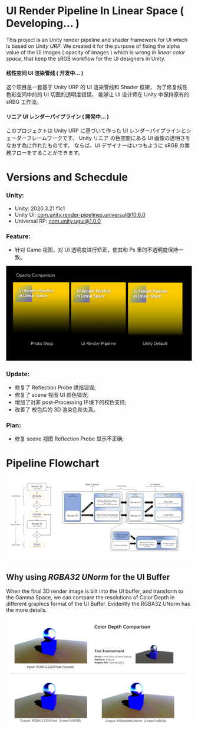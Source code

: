 # UI Render Pipeline In Linear Space ( Developing... )
This project is an Unity render pipeline and shader framework for UI which is based on *Unity URP*.
We created it for the purpose of fixing the alpha value of the UI images ( opacity of images )  which is wrong in *linear color space*, 
that keep the sRGB workflow for the UI designers in Unity.

#### 线性空间 UI 渲染管线 ( 开发中... )

这个项目是一套基于 Unity URP 的 UI 渲染管线和 Shader 框架，
为了修复线性色彩空间中的的 UI 切图的透明度错误，
能够让 UI 设计师在 Unity 中保持原有的 sRBG 工作流。

#### リニア UI レンダーパイプライン ( 開発中... )

このプロジェクトは Unity URP に基づいて作った UI レンダーパイプラインとシェーダーフレームワークです、
Unity リニア の色空間にある UI 画像の透明さをなおす為に作れたものです。
ならば、UI デザイナーはいつもように sRGB の業務フローをすることができます。

# Versions and Schecdule

### Unity:
* Unity: 2020.3.21 f1c1  
* Unity UI: com.unity.render-pipelines.universal@10.6.0  
* Universal RP: com.unity.ugui@1.0.0  

### Feature:
* 针对 Game 视图，对 UI 透明度进行矫正，使其和 Ps 里的不透明度保持一致。

![Opacity_Comparison](./Readme/Opacity_Comparison.png)

### Update:
* 修复了 Reflection Probe 烘焙错误;
* 修复了 scene 视图 UI 颜色错误;
* 增加了对非 post-Processing 环境下的校色支持;
* 改善了 校色后的 3D 渲染色阶失真。

### Plan:
* 修复 scene 视图 Reflection Probe 显示不正确;

# Pipeline Flowchart
![UI_RenderPipeline](./Readme/UI_RenderPipeline.png)

## Why using *RGBA32 UNorm* for the UI Buffer
When the final 3D render image is blit into the UI buffer, and transform to the Gamma Space, 
we can compare the resolutions of Color Depth in different graphics format of the UI Buffer.
Evidently the RGBA32 UNorm has the more details.  

![UI_RenderPipeline](./Readme/ColorDepthComparison.png)

